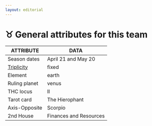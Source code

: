 ```yaml
---
layout: editorial
---
```


# ♉️ General attributes for this team

| ATTRIBUTE                                                                                             | DATA                   |
| ----------------------------------------------------------------------------------------------------- | ---------------------- |
| Season dates                                                                                          | April 21 and May 20    |
| [Triplicity](../../../../../alchemy/the-usdchoice-of-alchemy/undefined-4/group-theory-in-sciences.md) | fixed                  |
| Element                                                                                               | earth                  |
| Ruling planet                                                                                         | venus                  |
| THC locus                                                                                             | II                     |
| Tarot card                                                                                            | The Hierophant         |
| Axis-Opposite                                                                                         | Scorpio                |
| 2nd House                                                                                             | Finances and Resources |


